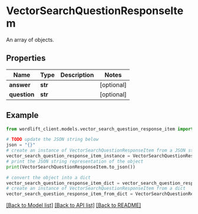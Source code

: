 # VectorSearchQuestionResponseItem

An array of objects.

## Properties

Name | Type | Description | Notes
------------ | ------------- | ------------- | -------------
**answer** | **str** |  | [optional] 
**question** | **str** |  | [optional] 

## Example

```python
from wordlift_client.models.vector_search_question_response_item import VectorSearchQuestionResponseItem

# TODO update the JSON string below
json = "{}"
# create an instance of VectorSearchQuestionResponseItem from a JSON string
vector_search_question_response_item_instance = VectorSearchQuestionResponseItem.from_json(json)
# print the JSON string representation of the object
print(VectorSearchQuestionResponseItem.to_json())

# convert the object into a dict
vector_search_question_response_item_dict = vector_search_question_response_item_instance.to_dict()
# create an instance of VectorSearchQuestionResponseItem from a dict
vector_search_question_response_item_from_dict = VectorSearchQuestionResponseItem.from_dict(vector_search_question_response_item_dict)
```
[[Back to Model list]](../README.md#documentation-for-models) [[Back to API list]](../README.md#documentation-for-api-endpoints) [[Back to README]](../README.md)


